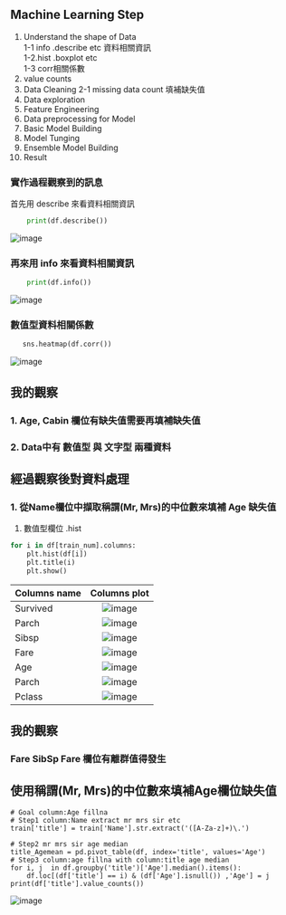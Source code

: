 ## Machine Learning Step

1. Understand the shape of Data </br>
      1-1 info .describe etc 資料相關資訊</br>
      1-2.hist .boxplot etc </br>
      1-3 corr相關係數 </br>
 1. value counts 
1. Data Cleaning
     2-1 missing data count 填補缺失值
1. Data exploration
1. Feature Engineering
1. Data preprocessing for Model
1. Basic Model Building
1. Model Tunging
1. Ensemble Model Building
1. Result
  
### 實作過程觀察到的訊息
首先用 describe 來看資料相關資訊
```python
    print(df.describe())
```
![image](https://github.com/winka/IMG/blob/main/tantic%20describe.PNG?raw=true)

### 再來用 info 來看資料相關資訊
```python
    print(df.info())
```
![image](https://github.com/winka/IMG/blob/main/tantic%20info.PNG?raw=true)

### 數值型資料相關係數
```python
   sns.heatmap(df.corr())
```
![image](https://github.com/winka/IMG/blob/main/tantic%20plot%20corr.png?raw=true)


## 我的觀察

### 1. Age, Cabin 欄位有缺失值需要再填補缺失值  
### 2. Data中有 數值型 與 文字型 兩種資料

## 經過觀察後對資料處理
### 1. 從Name欄位中擷取稱謂(Mr, Mrs)的中位數來填補 Age 缺失值


 1. 數值型欄位 .hist   
```python
for i in df[train_num].columns:
    plt.hist(df[i])
    plt.title(i)
    plt.show()
```

| Columns name  | Columns plot  |
| ------------- |:-------------:|
| Survived           | ![image](https://github.com/winka/IMG/blob/main/tantic%20survived.png?raw=true)          |
Parch      | ![image](https://github.com/winka/IMG/blob/main/tantic%20plot%20parch.png?raw=true)             |
| Sibsp           | ![image](https://github.com/winka/IMG/blob/main/tantic%20plot%20sibsp.png?raw=true)          |
|  Fare     | ![image](https://github.com/winka/IMG/blob/main/tantic%20plot%20fare.png?raw=true)            |
| Age      |![image](https://github.com/winka/IMG/blob/main/tantic%20plot%20age.png?raw=true)              |
| Parch      |![image](https://github.com/winka/IMG/blob/main/tantic%20plot%20parch.png?raw=true)              |
| Pclass      |![image](https://github.com/winka/IMG/blob/main/tantic%20plot%20pclass.png?raw=true)              |

## 我的觀察
### Fare SibSp Fare 欄位有離群值得發生  

## 使用稱謂(Mr, Mrs)的中位數來填補Age欄位缺失值
```
# Goal column:Age fillna 
# Step1 column:Name extract mr mrs sir etc
train['title'] = train['Name'].str.extract('([A-Za-z]+)\.')

# Step2 mr mrs sir age median  
title_Agemean = pd.pivot_table(df, index='title', values='Age')
# Step3 column:age fillna with column:title age median 
for i, j  in df.groupby('title')['Age'].median().items():
    df.loc[(df['title'] == i) & (df['Age'].isnull()) ,'Age'] = j
print(df['title'].value_counts())
```
![image](https://github.com/winka/IMG/blob/main/tantic%20table%20title.PNG?raw=true)

